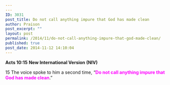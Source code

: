```yaml
---
---
ID: 3031
post_title: Do not call anything impure that God has made clean
author: Praison
post_excerpt: ""
layout: post
permalink: /2014/11/do-not-call-anything-impure-that-god-made-clean/
published: true
post_date: 2014-11-12 14:10:04
---
```

<strong>Acts 10:15</strong>
<strong> New International Version (NIV)</strong>

15 The voice spoke to him a second time, “<span style="color: #ff00ff;"><strong>Do not call anything impure that God has made clean</strong></span>.”